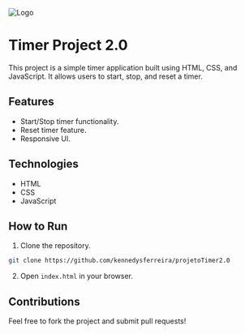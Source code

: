 ![Logo](https://imgur.com/sWJ0MIj.png)

# Timer Project 2.0

This project is a simple timer application built using HTML, CSS, and JavaScript. It allows users to start, stop, and reset a timer.

## Features
- Start/Stop timer functionality.
- Reset timer feature.
- Responsive UI.

## Technologies
- HTML
- CSS
- JavaScript

## How to Run
1. Clone the repository.
```bash
git clone https://github.com/kennedysferreira/projetoTimer2.0
```

2. Open `index.html` in your browser.

## Contributions
Feel free to fork the project and submit pull requests!

